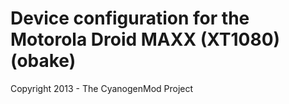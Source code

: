Device configuration for the Motorola Droid MAXX (XT1080) (obake)
===============================

Copyright 2013 - The CyanogenMod Project
